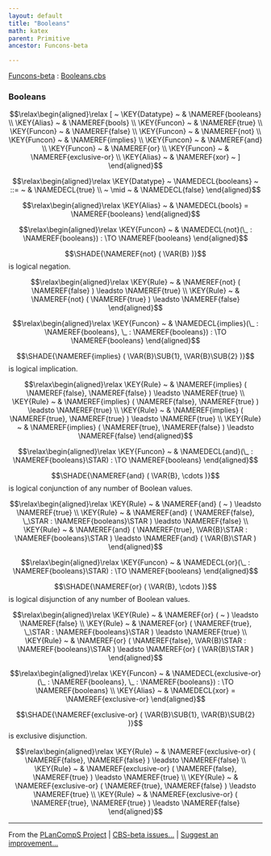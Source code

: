 ```yaml
---
layout: default
title: "Booleans"
math: katex
parent: Primitive
ancestor: Funcons-beta

---
```


[Funcons-beta] : [Booleans.cbs]

### Booleans
               


$$\relax\begin{aligned}\relax
  [ ~ 
  \KEY{Datatype} ~ & \NAMEREF{booleans} \\
  \KEY{Alias} ~ & \NAMEREF{bools} \\
  \KEY{Funcon} ~ & \NAMEREF{true} \\
  \KEY{Funcon} ~ & \NAMEREF{false} \\
  \KEY{Funcon} ~ & \NAMEREF{not} \\
  \KEY{Funcon} ~ & \NAMEREF{implies} \\
  \KEY{Funcon} ~ & \NAMEREF{and} \\
  \KEY{Funcon} ~ & \NAMEREF{or} \\
  \KEY{Funcon} ~ & \NAMEREF{exclusive-or} \\
  \KEY{Alias} ~ & \NAMEREF{xor}
  ~ ]
\end{aligned}$$

$$\relax\begin{aligned}\relax
  \KEY{Datatype} ~ 
  \NAMEDECL{booleans}  
  ~ ::= ~ & 
  \NAMEDECL{true}  \\
  ~ \mid ~ & \NAMEDECL{false} 
\end{aligned}$$

$$\relax\begin{aligned}\relax
  \KEY{Alias} ~ 
  & \NAMEDECL{bools} = \NAMEREF{booleans}
\end{aligned}$$

$$\relax\begin{aligned}\relax
  \KEY{Funcon} ~ 
  & \NAMEDECL{not}(\_ : \NAMEREF{booleans}) :  \TO \NAMEREF{booleans}
\end{aligned}$$


  $$\SHADE{\NAMEREF{not}
           ( \VAR{B} )}$$   is logical negation.


$$\relax\begin{aligned}\relax
  \KEY{Rule} ~ 
    & \NAMEREF{not}
        ( \NAMEREF{false} ) \leadsto
        \NAMEREF{true}
\\
  \KEY{Rule} ~ 
    & \NAMEREF{not}
        ( \NAMEREF{true} ) \leadsto
        \NAMEREF{false}
\end{aligned}$$

$$\relax\begin{aligned}\relax
  \KEY{Funcon} ~ 
  & \NAMEDECL{implies}(\_ : \NAMEREF{booleans}, \_ : \NAMEREF{booleans}) :  \TO \NAMEREF{booleans}
\end{aligned}$$


  $$\SHADE{\NAMEREF{implies}
           ( \VAR{B}\SUB{1},   
             \VAR{B}\SUB{2} )}$$ is logical implication.


$$\relax\begin{aligned}\relax
  \KEY{Rule} ~ 
    & \NAMEREF{implies}
        ( \NAMEREF{false},   
          \NAMEREF{false} ) \leadsto
        \NAMEREF{true}
\\
  \KEY{Rule} ~ 
    & \NAMEREF{implies}
        ( \NAMEREF{false},   
          \NAMEREF{true} ) \leadsto
        \NAMEREF{true}
\\
  \KEY{Rule} ~ 
    & \NAMEREF{implies}
        ( \NAMEREF{true},   
          \NAMEREF{true} ) \leadsto
        \NAMEREF{true}
\\
  \KEY{Rule} ~ 
    & \NAMEREF{implies}
        ( \NAMEREF{true},   
          \NAMEREF{false} ) \leadsto
        \NAMEREF{false}
\end{aligned}$$

$$\relax\begin{aligned}\relax
  \KEY{Funcon} ~ 
  & \NAMEDECL{and}(\_ : \NAMEREF{booleans}\STAR) :  \TO \NAMEREF{booleans}
\end{aligned}$$


  $$\SHADE{\NAMEREF{and}
           ( \VAR{B},   
             \cdots )}$$ is logical conjunction of any number of Boolean values.


$$\relax\begin{aligned}\relax
  \KEY{Rule} ~ 
    & \NAMEREF{and}
        (  ~  ) \leadsto
        \NAMEREF{true}
\\
  \KEY{Rule} ~ 
    & \NAMEREF{and}
        ( \NAMEREF{false},   
          \_\STAR : \NAMEREF{booleans}\STAR ) \leadsto
        \NAMEREF{false}
\\
  \KEY{Rule} ~ 
    & \NAMEREF{and}
        ( \NAMEREF{true},   
          \VAR{B}\STAR : \NAMEREF{booleans}\STAR ) \leadsto
        \NAMEREF{and}
          ( \VAR{B}\STAR )
\end{aligned}$$

$$\relax\begin{aligned}\relax
  \KEY{Funcon} ~ 
  & \NAMEDECL{or}(\_ : \NAMEREF{booleans}\STAR) :  \TO \NAMEREF{booleans}
\end{aligned}$$


  $$\SHADE{\NAMEREF{or}
           ( \VAR{B},   
             \cdots )}$$ is logical disjunction of any number of Boolean values.


$$\relax\begin{aligned}\relax
  \KEY{Rule} ~ 
    & \NAMEREF{or}
        (  ~  ) \leadsto
        \NAMEREF{false}
\\
  \KEY{Rule} ~ 
    & \NAMEREF{or}
        ( \NAMEREF{true},   
          \_\STAR : \NAMEREF{booleans}\STAR ) \leadsto
        \NAMEREF{true}
\\
  \KEY{Rule} ~ 
    & \NAMEREF{or}
        ( \NAMEREF{false},   
          \VAR{B}\STAR : \NAMEREF{booleans}\STAR ) \leadsto
        \NAMEREF{or}
          ( \VAR{B}\STAR )
\end{aligned}$$

$$\relax\begin{aligned}\relax
  \KEY{Funcon} ~ 
  & \NAMEDECL{exclusive-or}(\_ : \NAMEREF{booleans}, \_ : \NAMEREF{booleans}) :  \TO \NAMEREF{booleans}
\\
  \KEY{Alias} ~ 
  & \NAMEDECL{xor} = \NAMEREF{exclusive-or}
\end{aligned}$$


  $$\SHADE{\NAMEREF{exclusive-or}
           ( \VAR{B}\SUB{1},   
             \VAR{B}\SUB{2} )}$$ is exclusive disjunction.


$$\relax\begin{aligned}\relax
  \KEY{Rule} ~ 
    & \NAMEREF{exclusive-or}
        ( \NAMEREF{false},   
          \NAMEREF{false} ) \leadsto
        \NAMEREF{false}
\\
  \KEY{Rule} ~ 
    & \NAMEREF{exclusive-or}
        ( \NAMEREF{false},   
          \NAMEREF{true} ) \leadsto
        \NAMEREF{true}
\\
  \KEY{Rule} ~ 
    & \NAMEREF{exclusive-or}
        ( \NAMEREF{true},   
          \NAMEREF{false} ) \leadsto
        \NAMEREF{true}
\\
  \KEY{Rule} ~ 
    & \NAMEREF{exclusive-or}
        ( \NAMEREF{true},   
          \NAMEREF{true} ) \leadsto
        \NAMEREF{false}
\end{aligned}$$



[Funcons-beta]: /CBS-beta/math/Funcons-beta
  "FUNCONS-BETA"
[Unstable-Funcons-beta]: /CBS-beta/math/Unstable-Funcons-beta
  "UNSTABLE-FUNCONS-BETA"
[Languages-beta]: /CBS-beta/math/Languages-beta
  "LANGUAGES-BETA"
[Unstable-Languages-beta]: /CBS-beta/math/Unstable-Languages-beta
  "UNSTABLE-LANGUAGES-BETA"
[CBS-beta]: /CBS-beta 
  "CBS-BETA"


____

From the [PLanCompS Project] | [CBS-beta issues...] | [Suggest an improvement...]

[Booleans.cbs]: /CBS-beta/Funcons-beta/Values/Primitive/Booleans/Booleans.cbs
  "CBS SOURCE FILE"
[PLanCompS Project]: https://plancomps.github.io
  "PROGRAMMING LANGUAGE COMPONENTS AND SPECIFICATIONS PROJECT HOME PAGE"
[CBS-beta issues...]: https://github.com/plancomps/CBS-beta/issues
  "CBS-BETA ISSUE REPORTS ON GITHUB"
[Suggest an improvement...]: mailto:plancomps@gmail.com?Subject=CBS-beta%20-%20comment&Body=Re%3A%20CBS-beta%20specification%20at%20Values/Primitive/Booleans/Booleans.cbs%0A%0AComment/Query/Issue/Suggestion%3A%0A%0A%0ASignature%3A%0A 
  "GENERATE AN EMAIL TEMPLATE"
